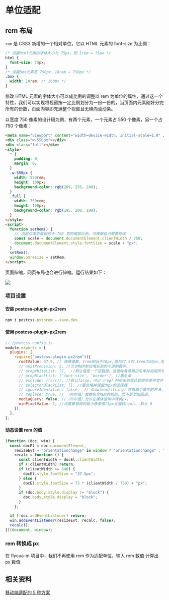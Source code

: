 # 单位适配

## rem 布局

`rem` 是 CSS3 新增的一个相对单位，它以 HTML 元素的 font-size 为比例：

```css
/* 设置html元素的字体大小为 75px，即 1rem = 75px */
html {
  font-size: 75px;
}
/* 设置box元素宽 750px，10rem = 750px */
.box {
  width: 10rem; /* 160px */
}
```

修改 HTML 元素的字体大小可以成比例的调整以 rem 为单位的属性，通过这一个特性，我们可以实现将视窗按一定比例划分为一份一份的，当页面内元素刚好分完所有的份数，页面内容即充满整个视窗且无横向滚动条。

以宽度 750 像素的设计稿为例，有两个元素，一个元素占 550 个像素，另一个占 750 个像素：

```html
<meta name="viewport" content="width=device-width, initial-scale=1.0" />
<div class="w-550px"></div>
<div class="full"></div>
<style>
  * {
    padding: 0;
    margin: 0;
  }
  .w-550px {
    width: 550rem;
    height: 100px;
    background-color: rgb(209, 255, 240);
  }
  .full {
    width: 750rem;
    height: 100px;
    background-color: rgb(195, 200, 199);
  }
</style>
<script>
  function setRem() {
    // 当前页面宽度相对于 750 宽的缩放比例，可根据自己需要修改
    const scale = document.documentElement.clientWidth / 750;
    document.documentElement.style.fontSize = scale + "px";
  }
  setRem();
  window.onresize = setRem;
</script>
```

页面伸缩，网页布局也会进行伸缩。运行结果如下：

![](https://p3-juejin.byteimg.com/tos-cn-i-k3u1fbpfcp/5811a9addd414a3e93eb23cb804a4c4f~tplv-k3u1fbpfcp-zoom-in-crop-mark:4536:0:0:0.awebp)

### 项目设置

#### 安装 postcss-plugin-px2rem

```cmd
npm i postcss-pxtorem --save-dev
```

#### 使用 postcss-plugin-px2rem

```js
// /postcss.config.js
module.exports = {
  plugins: [
    require("postcss-plugin-px2rem")({
      rootValue: 37.5, // 换算基数，1rem相当于10px,值为37.5时,1rem为20px,淘宝的flex默认为1rem为10px
      // unitPrecision: 5, //允许REM单位增长到的十进制数字。
      // propWhiteList: [],  //默认值是一个空数组，这意味着禁用白名单并启用所有属性。
      // propBlackList: ['font-size', 'border'], //黑名单
      // exclude: /(src)/, //默认false，可以（reg）利用正则表达式排除某些文件夹的方法，例如/(node_module)\/如果想把前端UI框架内的px也转换成rem，请把此属性设为默认值
      // selectorBlackList: [], //要忽略并保留为px的选择器
      // ignoreIdentifier: false,  //（boolean/string）忽略单个属性的方法，启用ignoreidentifier后，replace将自动设置为true。
      // replace: true, // （布尔值）替换包含REM的规则，而不是添加回退。
      mediaQuery: false, //（布尔值）允许在媒体查询中转换px。
      minPixelValue: 1, //设置要替换的最小像素值(3px会被转rem)。 默认 0
    }),
  ],
};
```

#### 动态设置 rem 的值

```js
(function (doc, win) {
  const docEl = doc.documentElement,
    resizeEvt = "orientationchange" in window ? "orientationchange" : "resize",
    recalc = function () {
      const clientWidth = docEl.clientWidth;
      if (!clientWidth) return;
      if (clientWidth >= 640) {
        docEl.style.fontSize = "37.5px";
      } else {
        docEl.style.fontSize = 75 * (clientWidth / 750) + "px";
      }
      if (doc.body.style.display != "block") {
        doc.body.style.display = "block";
      }
    };

  if (!doc.addEventListener) return;
  win.addEventListener(resizeEvt, recalc, false);
  recalc();
})(document, window);
```

### rem 转换成 px

在 flycua-m 项目中，我们不再使用 rem 作为适配单位，输入 rem 数值 计算出 px 数值

<RemToPx />

## 相关资料

[移动端适配的 5 种方案](https://juejin.cn/post/6953091677838344199#heading-13)
